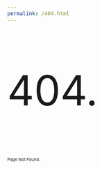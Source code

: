```yaml
---
permalink: /404.html
---
```


<p style="font-size:10vw">404.</p>
<p style="font-size:1vw">Page Not Found.</p>
